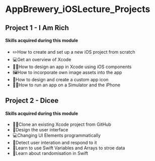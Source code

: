 # AppBrewery_iOSLecture_Projects

## Project 1 - I Am Rich
#### Skills acquired during this module
- ✏️How to create and set up a new iOS project from scratch
- 💻Get an overview of Xcode
- 👨‍🎨How to design an app in Xcode using iOS components
- 🖼How to incorporate own image assets into the app
- 🌠How to design and create a custom app icon
- 🏃‍♀️How to run an app on a Simulator and the iPhone

## Project 2 - Dicee
#### Skills acquired during this module
- 👯‍♂️Clone an existing Xcode project from GitHub
- 🎨Design the user interface
- 💻Changing UI Elements programmatically
- 👐Detect user interation and respond to it
- 💼Learn to use Swift Variables and Arrays to stroe data
- 🎲Learn about randomisation in Swift
